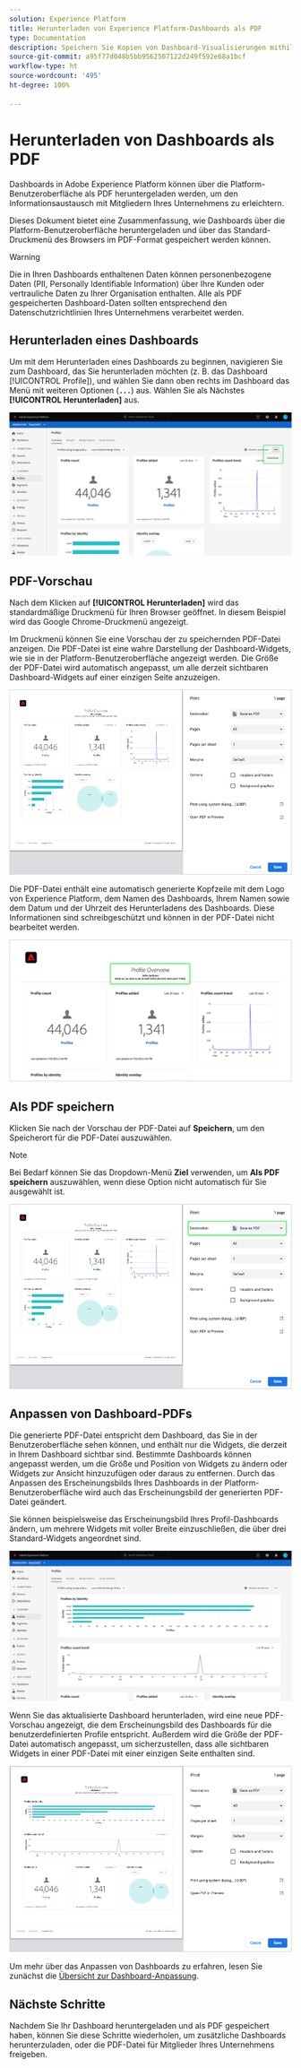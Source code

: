 ```yaml
---
solution: Experience Platform
title: Herunterladen von Experience Platform-Dashboards als PDF
type: Documentation
description: Speichern Sie Kopien von Dashboard-Visualisierungen mithilfe der Funktion „Als PDF herunterladen“, die in der Experience Platform-Benutzeroberfläche verfügbar ist.
source-git-commit: a95f77d048b5bb9562507122d249f592e68a1bcf
workflow-type: ht
source-wordcount: '495'
ht-degree: 100%

---
```



# Herunterladen von Dashboards als PDF

Dashboards in Adobe Experience Platform können über die Platform-Benutzeroberfläche als PDF heruntergeladen werden, um den Informationsaustausch mit Mitgliedern Ihres Unternehmens zu erleichtern.

Dieses Dokument bietet eine Zusammenfassung, wie Dashboards über die Platform-Benutzeroberfläche heruntergeladen und über das Standard-Druckmenü des Browsers im PDF-Format gespeichert werden können.

>[!WARNING]
>
>Die in Ihren Dashboards enthaltenen Daten können personenbezogene Daten (PII, Personally Identifiable Information) über Ihre Kunden oder vertrauliche Daten zu Ihrer Organisation enthalten. Alle als PDF gespeicherten Dashboard-Daten sollten entsprechend den Datenschutzrichtlinien Ihres Unternehmens verarbeitet werden.

## Herunterladen eines Dashboards

Um mit dem Herunterladen eines Dashboards zu beginnen, navigieren Sie zum Dashboard, das Sie herunterladen möchten (z. B. das Dashboard [!UICONTROL Profile]), und wählen Sie dann oben rechts im Dashboard das Menü mit weiteren Optionen (**`...`**) aus. Wählen Sie als Nächstes **[!UICONTROL Herunterladen]** aus.

![](images/download/download-button.png)

## PDF-Vorschau

Nach dem Klicken auf **[!UICONTROL Herunterladen]** wird das standardmäßige Druckmenü für Ihren Browser geöffnet. In diesem Beispiel wird das Google Chrome-Druckmenü angezeigt.

Im Druckmenü können Sie eine Vorschau der zu speichernden PDF-Datei anzeigen. Die PDF-Datei ist eine wahre Darstellung der Dashboard-Widgets, wie sie in der Platform-Benutzeroberfläche angezeigt werden. Die Größe der PDF-Datei wird automatisch angepasst, um alle derzeit sichtbaren Dashboard-Widgets auf einer einzigen Seite anzuzeigen.

![](images/download/download-chrome-print.png)

Die PDF-Datei enthält eine automatisch generierte Kopfzeile mit dem Logo von Experience Platform, dem Namen des Dashboards, Ihrem Namen sowie dem Datum und der Uhrzeit des Herunterladens des Dashboards. Diese Informationen sind schreibgeschützt und können in der PDF-Datei nicht bearbeitet werden.

![](images/download/download-pdf.png)

## Als PDF speichern

Klicken Sie nach der Vorschau der PDF-Datei auf **Speichern**, um den Speicherort für die PDF-Datei auszuwählen.

>[!NOTE]
>
>Bei Bedarf können Sie das Dropdown-Menü **Ziel** verwenden, um **Als PDF speichern** auszuwählen, wenn diese Option nicht automatisch für Sie ausgewählt ist.

![](images/download/download-chrome-print-destination.png)

## Anpassen von Dashboard-PDFs

Die generierte PDF-Datei entspricht dem Dashboard, das Sie in der Benutzeroberfläche sehen können, und enthält nur die Widgets, die derzeit in Ihrem Dashboard sichtbar sind. Bestimmte Dashboards können angepasst werden, um die Größe und Position von Widgets zu ändern oder Widgets zur Ansicht hinzuzufügen oder daraus zu entfernen. Durch das Anpassen des Erscheinungsbilds Ihres Dashboards in der Platform-Benutzeroberfläche wird auch das Erscheinungsbild der generierten PDF-Datei geändert.

Sie können beispielsweise das Erscheinungsbild Ihres Profil-Dashboards ändern, um mehrere Widgets mit voller Breite einzuschließen, die über drei Standard-Widgets angeordnet sind.

![](images/download/download-modify.png)

Wenn Sie das aktualisierte Dashboard herunterladen, wird eine neue PDF-Vorschau angezeigt, die dem Erscheinungsbild des Dashboards für die benutzerdefinierten Profile entspricht. Außerdem wird die Größe der PDF-Datei automatisch angepasst, um sicherzustellen, dass alle sichtbaren Widgets in einer PDF-Datei mit einer einzigen Seite enthalten sind.

![](images/download/download-chrome-print-modified.png)

Um mehr über das Anpassen von Dashboards zu erfahren, lesen Sie zunächst die [Übersicht zur Dashboard-Anpassung](customize/overview.md).

## Nächste Schritte

Nachdem Sie Ihr Dashboard heruntergeladen und als PDF gespeichert haben, können Sie diese Schritte wiederholen, um zusätzliche Dashboards herunterzuladen, oder die PDF-Datei für Mitglieder Ihres Unternehmens freigeben.